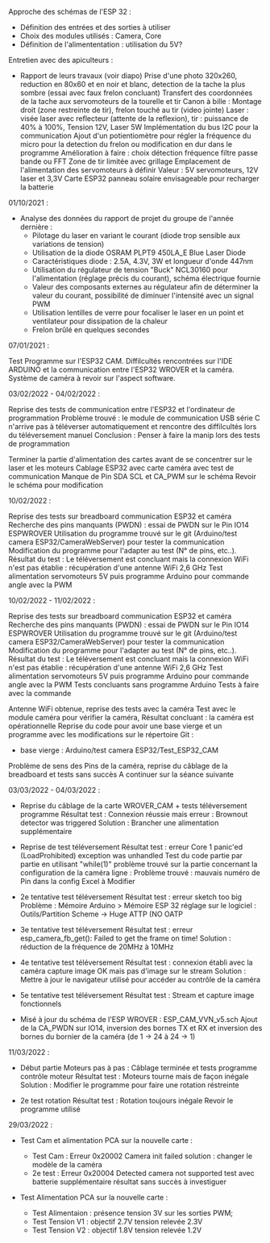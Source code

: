 Approche des schémas de l'ESP 32 :
  - Définition des entrées et des sorties à utiliser
  - Choix des modules utilisés : Camera, Core
  - Définition de l'alimententation : utilisation du 5V?


Entretien avec des apiculteurs :
  - Rapport de leurs travaux (voir diapo)
  Prise d'une photo 320x260, reduction en 80x60 et en noir et blanc, detection de la tache la plus sombre (essai avec faux frelon concluant)
  Transfert des coordonnées de la tache aux servomoteurs de la tourelle et tir
  Canon à bille : Montage droit (zone restreinte de tir), frelon touché au tir (video jointe)
  Laser : visée laser avec reflecteur (attente de la reflexion), tir : puissance de 40% à 100%, Tension 12V, Laser 5W
  Implémentation du bus I2C pour la communication
  Ajout d'un potientiomètre pour régler la fréquence du micro pour la detection du frelon ou modification en dur dans le programme
  Amélioration à faire : choix détection fréquence filtre passe bande ou FFT
  Zone de tir limitée avec grillage
  Emplacement de l'alimentation des servomoteurs à définir 
  Valeur : 5V servomoteurs, 12V laser et 3,3V Carte ESP32 panneau solaire envisageable pour recharger la batterie





01/10/2021 :

- Analyse des données du rapport de projet du groupe de l'année dernière :
	+ Pilotage du laser en variant le courant (diode trop sensible aux variations de tension)
	+ Utilisation de la diode OSRAM PLPT9 450LA_E Blue Laser Diode
	+ Caractéristiques diode : 2.5A, 4.3V, 3W et longueur d'onde 447nm
	+ Utilisation du régulateur de tension "Buck" NCL30160 pour l'alimentation (réglage précis du courant), schéma électrique fournie
	+ Valeur des composants externes au régulateur afin de déterminer la valeur du courant, possibilité de diminuer l'intensité avec un signal PWM
	+ Utilisation lentilles de verre pour focaliser le laser en un point et ventilateur pour dissipation de la chaleur
	+ Frelon brûlé en quelques secondes


07/01/2021 :

Test Programme sur l'ESP32 CAM. 
Diffilcultés rencontrées sur l'IDE ARDUINO et la communication entre l'ESP32 WROVER et la caméra. 
Système de caméra à revoir sur l'aspect software.

03/02/2022 - 04/02/2022 :

Reprise des tests de communication entre l'ESP32 et l'ordinateur de programmation 
Problème trouvé : le module de communication USB série C n'arrive pas à téléverser automatiquement et rencontre des diffilcultés lors du téléversement manuel
Conclusion : Penser à faire la manip lors des tests de programmation

Terminer la partie d'alimentation des cartes avant de se concentrer sur le laser et les moteurs
Cablage ESP32 avec carte caméra avec test de communication Manque de Pin SDA SCL et CA_PWM sur le schéma
Revoir le schéma pour modification

10/02/2022 :

Reprise des tests sur breadboard communication ESP32 et caméra 
Recherche des pins manquants (PWDN) : essai de PWDN sur le Pin IO14 ESPWROVER
Utilisation du programme trouvé sur le git (Arduino/test camera ESP32/CameraWebServer) pour tester la communication
Modification du programme pour l'adapter au test (N° de pins, etc..).
Résultat du test : Le téléversement est concluant mais la connexion WiFi n'est pas établie : récupération d'une antenne WiFi 2,6 GHz 
Test alimentation servomoteurs 5V puis programme Arduino pour commande angle avec la PWM

10/02/2022 - 11/02/2022 :

Reprise des tests sur breadboard communication ESP32 et caméra 
Recherche des pins manquants (PWDN) : essai de PWDN sur le Pin IO14 ESPWROVER
Utilisation du programme trouvé sur le git (Arduino/test camera ESP32/CameraWebServer) pour tester la communication
Modification du programme pour l'adapter au test (N° de pins, etc..).
Résultat du test : Le téléversement est concluant mais la connexion WiFi n'est pas établie : récupération d'une antenne WiFi 2,6 GHz 
Test alimentation servomoteurs 5V puis programme Arduino pour commande angle avec la PWM
Tests concluants sans programme Arduino Tests à faire avec la commande

Antenne WiFi obtenue, reprise des tests avec la caméra
Test avec le module caméra pour vérifier la caméra, Résultat concluant : la caméra est opérationnelle
Reprise du code pour avoir une base vierge et un programme avec les modifications sur le répertoire Git :
- base vierge : Arduino/test camera ESP32/Test_ESP32_CAM

Problème de sens des Pins de la caméra, reprise du câblage de la breadboard et tests sans succès A continuer sur la séance suivante

03/03/2022 - 04/03/2022 :

- Reprise du câblage de la carte WROVER_CAM + tests téléversement programme
	Résultat test : Connexion réussie mais erreur : Brownout detector was triggered
	Solution : Brancher une alimentation supplémentaire

- Reprise de test téléversement
	Résultat test : erreur Core 1 panic'ed (LoadProhibited) exception was unhandled
	Test du code partie par partie en utilisant "while(1)" problème trouvé sur la partie concernant la configuration de la caméra ligne : 
	Problème trouvé : mauvais numéro de Pin dans la config Excel à Modifier

- 2e tentative test téléversement
	Résultat test : erreur sketch too big
	Problème : Mémoire Arduino > Mémoire ESP 32 réglage sur le logiciel : Outils/Partition Scheme -> Huge ATTP (NO OATP

- 3e tentative test téléversement
	Résultat test : erreur esp_camera_fb_get(): Failed to get the frame on time!
	Solution : réduction de la fréquence de 20MHz à 10MHz

- 4e tentative test téléversement
	Résultat test : connexion établi avec la caméra capture image OK mais pas d'image sur le stream
	Solution : Mettre à jour le navigateur utilisé pour accéder au contrôle de la caméra

- 5e tentative test téléversement
	Résultat test : Stream et capture image fonctionnels 

- Misé à jour du schéma de l'ESP WROVER : ESP_CAM_VVN_v5.sch
	Ajout de la CA_PWDN sur IO14, inversion des bornes TX et RX et inversion des bornes du bornier de la caméra (de 1 -> 24 à 24 -> 1)

11/03/2022 :

- Début partie Moteurs pas à pas : Câblage terminée et tests programme contrôle moteur
	Résultat test : Moteurs tourne mais de façon inégale
	Solution : Modifier le programme pour faire une rotation réstreinte
	
- 2e test rotation
	Résultat test : Rotation toujours inégale
	Revoir le programme utilisé
	
29/03/2022 :

- Test Cam et alimentation PCA sur la nouvelle carte : 
	- Test Cam : Erreur 0x20002 Camera init failed solution : changer le modèle de la caméra
	- 2e test : Erreur 0x20004 Detected camera not supported test avec batterie supplémentaire résultat sans succès à investiguer 

- Test Alimentation PCA sur la nouvelle carte :
	- Test Alimentaion : présence tension 3V sur les sorties PWM;
	- Test Tension V1 : objectif 2.7V tension relevée 2.3V
	- Test Tension V2 : objectif 1.8V tension relevée 1.2V
